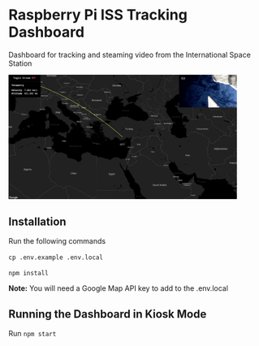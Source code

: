 # Raspberry Pi ISS Tracking Dashboard

Dashboard for tracking and steaming video from the International Space Station

<img src="./screenshots/tracking-page.png"
     alt="Tracking Page Screenshot"
     style="width: 450px" />

## Installation

Run the following commands

`cp .env.example .env.local`

`npm install`

**Note:** You will need a Google Map API key to add to the .env.local

## Running the Dashboard in Kiosk Mode

Run `npm start`
